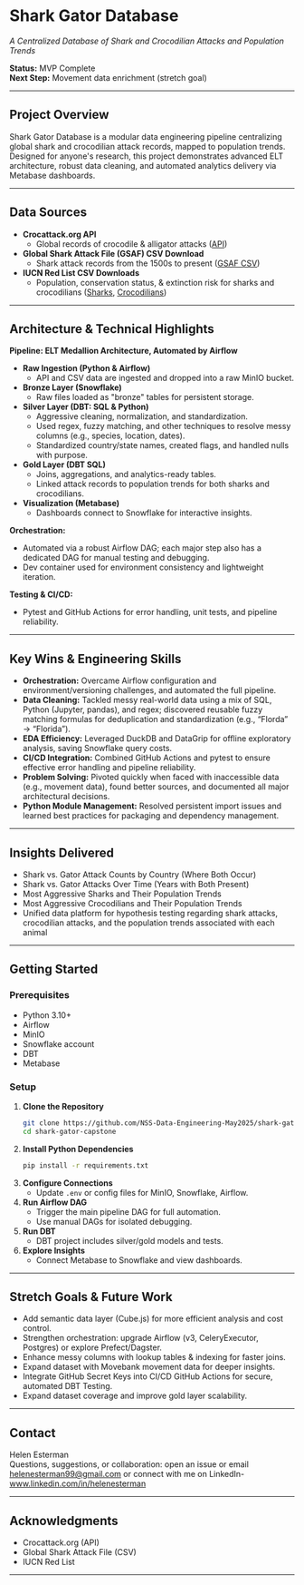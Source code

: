 # Shark Gator Database
_A Centralized Database of Shark and Crocodilian Attacks and Population Trends_

**Status:** MVP Complete  
**Next Step:** Movement data enrichment (stretch goal)

---

## Project Overview

Shark Gator Database is a modular data engineering pipeline centralizing global shark and crocodilian attack records, mapped to population trends.  
Designed for anyone's research, this project demonstrates advanced ELT architecture, robust data cleaning, and automated analytics delivery via Metabase dashboards.

---

## Data Sources

- **Crocattack.org API**  
  - Global records of crocodile & alligator attacks ([API](https://crocattack.org/database/))
- **Global Shark Attack File (GSAF) CSV Download**  
  - Shark attack records from the 1500s to present ([GSAF CSV](https://public.opendatasoft.com/explore/dataset/global-shark-attack/table/?disjunctive.country&disjunctive.area&disjunctive.activity&sort=-original_order))
- **IUCN Red List CSV Downloads**  
  - Population, conservation status, & extinction risk for sharks and crocodilians ([Sharks](https://www.iucnredlist.org/search?permalink=f095bdae-5a22-409c-af51-82353602ea89), [Crocodilians](https://www.iucnredlist.org/search?permalink=0894a85e-f70f-4b81-bb47-07a80bdd4786))

---

## Architecture & Technical Highlights

**Pipeline: ELT Medallion Architecture, Automated by Airflow**

- **Raw Ingestion (Python & Airflow)**
  - API and CSV data are ingested and dropped into a raw MinIO bucket.
- **Bronze Layer (Snowflake)**
  - Raw files loaded as "bronze" tables for persistent storage.
- **Silver Layer (DBT: SQL & Python)**
  - Aggressive cleaning, normalization, and standardization.
  - Used regex, fuzzy matching, and other techniques to resolve messy columns (e.g., species, location, dates).
  - Standardized country/state names, created flags, and handled nulls with purpose.
- **Gold Layer (DBT SQL)**
  - Joins, aggregations, and analytics-ready tables.
  - Linked attack records to population trends for both sharks and crocodilians.
- **Visualization (Metabase)**
  - Dashboards connect to Snowflake for interactive insights.

**Orchestration:**
- Automated via a robust Airflow DAG; each major step also has a dedicated DAG for manual testing and debugging.
- Dev container used for environment consistency and lightweight iteration.

**Testing & CI/CD:**
- Pytest and GitHub Actions for error handling, unit tests, and pipeline reliability.

---

## Key Wins & Engineering Skills

- **Orchestration:** Overcame Airflow configuration and environment/versioning challenges, and automated the full pipeline.
- **Data Cleaning:** Tackled messy real-world data using a mix of SQL, Python (Jupyter, pandas), and regex; discovered reusable fuzzy matching formulas for deduplication and standardization (e.g., “Florda” → “Florida”).
- **EDA Efficiency:** Leveraged DuckDB and DataGrip for offline exploratory analysis, saving Snowflake query costs.
- **CI/CD Integration:** Combined GitHub Actions and pytest to ensure effective error handling and pipeline reliability.
- **Problem Solving:** Pivoted quickly when faced with inaccessible data (e.g., movement data), found better sources, and documented all major architectural decisions.
- **Python Module Management:** Resolved persistent import issues and learned best practices for packaging and dependency management.

---

## Insights Delivered

- Shark vs. Gator Attack Counts by Country (Where Both Occur)
- Shark vs. Gator Attacks Over Time (Years with Both Present)
- Most Aggressive Sharks and Their Population Trends
- Most Aggressive Crocodilians and Their Population Trends
- Unified data platform for hypothesis testing regarding shark attacks, crocodilian attacks, and the population trends associated with each animal

---

## Getting Started

### Prerequisites

- Python 3.10+
- Airflow
- MinIO
- Snowflake account
- DBT
- Metabase

### Setup

1. **Clone the Repository**
    ```bash
    git clone https://github.com/NSS-Data-Engineering-May2025/shark-gator-capstone.git
    cd shark-gator-capstone
    ```
2. **Install Python Dependencies**
    ```bash
    pip install -r requirements.txt
    ```
3. **Configure Connections**
    - Update `.env` or config files for MinIO, Snowflake, Airflow.
4. **Run Airflow DAG**
    - Trigger the main pipeline DAG for full automation.
    - Use manual DAGs for isolated debugging.
5. **Run DBT**
    - DBT project includes silver/gold models and tests.
6. **Explore Insights**
    - Connect Metabase to Snowflake and view dashboards.

---

## Stretch Goals & Future Work

- Add semantic data layer (Cube.js) for more efficient analysis and cost control.
- Strengthen orchestration: upgrade Airflow (v3, CeleryExecutor, Postgres) or explore Prefect/Dagster.
- Enhance messy columns with lookup tables & indexing for faster joins.
- Expand dataset with Movebank movement data for deeper insights.
- Integrate GitHub Secret Keys into CI/CD GitHub Actions for secure, automated DBT Testing.
- Expand dataset coverage and improve gold layer scalability.

---

## Contact

Helen Esterman  
Questions, suggestions, or collaboration: open an issue or email helenesterman99@gmail.com or connect with me on LinkedIn- www.linkedin.com/in/helenesterman

---

## Acknowledgments

- Crocattack.org (API)
- Global Shark Attack File (CSV)
- IUCN Red List

---
